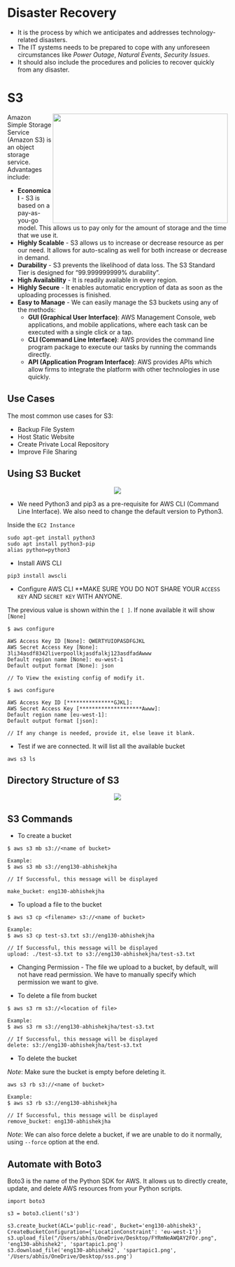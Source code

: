 # Disaster Recovery

- It is the process by which we anticipates and addresses technology-related disasters. 
- The IT systems needs to be prepared to cope with any unforeseen circumstances like *Power Outage*, *Natural Events*, *Security Issues*.
- It should also include the procedures and policies to recover quickly from any disaster.

 # S3
 
 <img height="250" width="400" align="right" src="https://user-images.githubusercontent.com/110366380/199697719-74bddf07-53da-497f-a08e-b17b6eb68e05.png">
 
Amazon Simple Storage Service (Amazon S3) is an object storage service. Advantages include:
- **Economical** - S3 is based on a pay-as-you-go model. This allows us to pay only for the amount of storage and the time that we use it.
- **Highly Scalable** - S3 allows us to increase or decrease resource as per our need. It allows for auto-scaling as well for both increase or decrease in demand.
- **Durability** - S3 prevents the likelihood of data loss. The S3 Standard Tier is designed for “99.999999999% durability”.
- **High Availability** - It is readily available in every region.
- **Highly Secure** - It enables automatic encryption of data as soon as the uploading processes is finished.
- **Easy to Manage** - We can easily manage the S3 buckets using any of the methods:
  - **GUI (Graphical User Interface)**: AWS Management Console, web applications, and mobile applications, where each task can be executed with a single click or a tap.
  - **CLI (Command Line Interface)**: AWS provides the command line program package to execute our tasks by running the commands directly.
  - **API (Application Program Interface)**: AWS provides APIs which allow firms to integrate the platform with other technologies in use quickly.

## Use Cases

The most common use cases for S3:

- Backup File System
- Host Static Website
- Create Private Local Repository
- Improve File Sharing

## Using S3 Bucket

<p align="center">
  <img src="https://user-images.githubusercontent.com/110366380/199767637-6e42a9a6-4ed8-4c01-9975-50fc0f00e4c3.png">
</p>


- We need Python3 and pip3 as a pre-requisite for AWS CLI (Command Line Interface). We also need to change the default version to Python3.

Inside the `EC2 Instance`
```
sudo apt-get install python3
sudo apt install python3-pip
alias python=python3
```

- Install AWS CLI
```
pip3 install awscli
```
- Configure AWS CLI
**MAKE SURE YOU DO NOT SHARE YOUR `ACCESS KEY` AND `SECRET KEY` WITH ANYONE.

The previous value is shown within the `[ ]`. If none available it will show `[None]`
```
$ aws configure

AWS Access Key ID [None]: QWERTYUIOPASDFGJKL
AWS Secret Access Key [None]: 3li34asdf8342liverpoollkjasdfalkj123asdfadAwww
Default region name [None]: eu-west-1
Default output format [None]: json

// To View the existing config of modify it.

$ aws configure

AWS Access Key ID [***************GJKL]:
AWS Secret Access Key [********************Awww]:
Default region name [eu-west-1]:
Default output format [json]:

// If any change is needed, provide it, else leave it blank.
```
- Test if we are connected. It will list all the available bucket
```
aws s3 ls
```

## Directory Structure of S3

<p align="center">
  <img src="https://user-images.githubusercontent.com/110366380/199795063-de4eb0c2-9ea2-4760-b9d5-d07f499c51d1.png">
</p>

## S3 Commands

- To create a bucket

```
$ aws s3 mb s3://<name of bucket>

Example:
$ aws s3 mb s3://eng130-abhishekjha

// If Successful, this message will be displayed

make_bucket: eng130-abhishekjha
```

- To upload a file to the bucket

```
$ aws s3 cp <filename> s3://<name of bucket>

Example:
$ aws s3 cp test-s3.txt s3://eng130-abhishekjha

// If Successful, this message will be displayed
upload: ./test-s3.txt to s3://eng130-abhishekjha/test-s3.txt
```

- Changing Permission - The file we upload to a bucket, by default, will not have read permission. We have to manually specify which permission we want to give.

- To delete a file from bucket

```
$ aws s3 rm s3://<location of file>

Example:
$ aws s3 rm s3://eng130-abhishekjha/test-s3.txt

// If Successful, this message will be displayed
delete: s3://eng130-abhishekjha/test-s3.txt
```

- To delete the bucket

*Note*: Make sure the bucket is empty before deleting it.

```
aws s3 rb s3://<name of bucket>

Example:
$ aws s3 rb s3://eng130-abhishekjha

// If Successful, this message will be displayed
remove_bucket: eng130-abhishekjha
```

*Note*: We can also force delete a bucket, if we are unable to do it normally, using `--force` option at the end.

## Automate with Boto3

Boto3 is the name of the Python SDK for AWS. It allows us to directly create, update, and delete AWS resources from your Python scripts.

```
import boto3

s3 = boto3.client('s3')

s3.create_bucket(ACL='public-read', Bucket='eng130-abhishek3', CreateBucketConfiguration={'LocationConstraint': 'eu-west-1'})
s3.upload_file("/Users/abhis/OneDrive/Desktop/FYRmNeAWQAY2FOr.png", 'eng130-abhishek2', 'spartapic1.png')
s3.download_file('eng130-abhishek2', 'spartapic1.png', '/Users/abhis/OneDrive/Desktop/sss.png')
```
